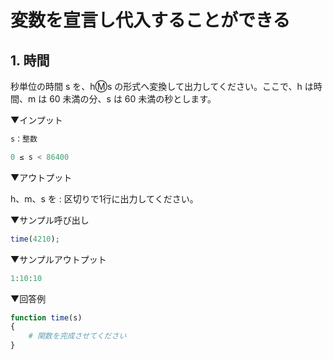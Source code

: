 # 変数を宣言し代入することができる

## 1. 時間

秒単位の時間 s を、h:m:s の形式へ変換して出力してください。ここで、h は時間、m は 60 未満の分、s は 60 未満の秒とします。

▼インプット

```php
s：整数

0 ≤ s < 86400
```

▼アウトプット

h、m、s を : 区切りで1行に出力してください。

▼サンプル呼び出し

```php
time(4210);
```

▼サンプルアウトプット

```php
1:10:10
```

▼回答例

```php
function time(s)
{
    # 関数を完成させてください
}
```
